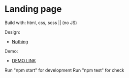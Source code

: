 # Landing page

Build with: html, css, scss || (no JS)

Design:

- [Nothing](https://www.figma.com/file/DtkQmQ797hk0nI4KfMi2Uq/BOSE-New-Version?type=design&node-id=6802-139&t=L7eKz5YKLN0m5WxR-0)

Demo:

- [DEMO LINK]((https://zakzh.github.io/layout_landing-page/))

Run "npm start" for development
Run "npm test" for check
